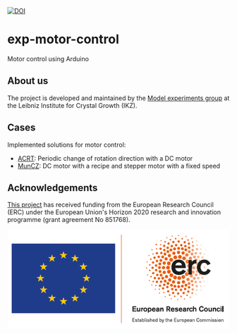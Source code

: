 [![DOI](https://zenodo.org/badge/920723535.svg)](https://doi.org/10.5281/zenodo.15214425)

# exp-motor-control

Motor control using Arduino

## About us

The project is developed and maintained by the [Model experiments group](https://www.ikz-berlin.de/en/research/materials-science/section-fundamental-description#c488) at the Leibniz Institute for Crystal Growth (IKZ).

## Cases

Implemented solutions for motor control:
- [ACRT](ACRT): Periodic change of rotation direction with a DC motor
- [MunCZ](MunCZ): DC motor with a recipe and stepper motor with a fixed speed

## Acknowledgements

[This project](https://nemocrys.github.io/) has received funding from the European Research Council (ERC) under the European Union's Horizon 2020 research and innovation programme (grant agreement No 851768).

<img src="https://github.com/nemocrys/test-cz-induction/blob/main/EU-ERC.png">

